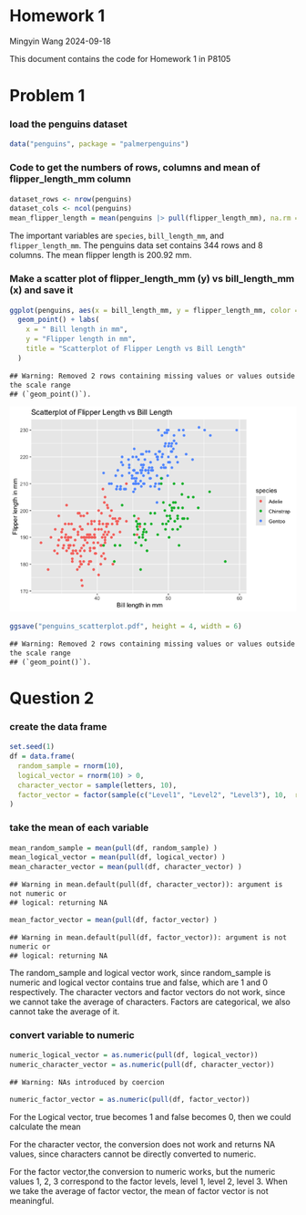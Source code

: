 Homework 1
================
Mingyin Wang
2024-09-18

This document contains the code for Homework 1 in P8105

# Problem 1

### load the penguins dataset

``` r
data("penguins", package = "palmerpenguins")
```

### Code to get the numbers of rows, columns and mean of flipper_length_mm column

``` r
dataset_rows <- nrow(penguins)
dataset_cols <- ncol(penguins)
mean_flipper_length = mean(penguins |> pull(flipper_length_mm), na.rm = TRUE) 
```

The important variables are `species`, `bill_length_mm`, and
`flipper_length_mm`. The penguins data set contains 344 rows and 8
columns. The mean flipper length is 200.92 mm.

### Make a scatter plot of flipper_length_mm (y) vs bill_length_mm (x) and save it

``` r
ggplot(penguins, aes(x = bill_length_mm, y = flipper_length_mm, color = species)) + 
  geom_point() + labs(
    x = " Bill length in mm", 
    y = "Flipper length in mm", 
    title = "Scatterplot of Flipper Length vs Bill Length"
  )
```

    ## Warning: Removed 2 rows containing missing values or values outside the scale range
    ## (`geom_point()`).

![](p8105_hw1_aw3693_files/figure-gfm/unnamed-chunk-3-1.png)<!-- -->

``` r
ggsave("penguins_scatterplot.pdf", height = 4, width = 6)
```

    ## Warning: Removed 2 rows containing missing values or values outside the scale range
    ## (`geom_point()`).

# Question 2

### create the data frame

``` r
set.seed(1)  
df = data.frame(
  random_sample = rnorm(10), 
  logical_vector = rnorm(10) > 0,
  character_vector = sample(letters, 10),
  factor_vector = factor(sample(c("Level1", "Level2", "Level3"), 10,  replace = TRUE))  
)
```

### take the mean of each variable

``` r
mean_random_sample = mean(pull(df, random_sample) )
mean_logical_vector = mean(pull(df, logical_vector) )
mean_character_vector = mean(pull(df, character_vector) )
```

    ## Warning in mean.default(pull(df, character_vector)): argument is not numeric or
    ## logical: returning NA

``` r
mean_factor_vector = mean(pull(df, factor_vector) )
```

    ## Warning in mean.default(pull(df, factor_vector)): argument is not numeric or
    ## logical: returning NA

The random_sample and logical vector work, since random_sample is
numeric and logical vector contains true and false, which are 1 and 0
respectively. The character vectors and factor vectors do not work,
since we cannot take the average of characters. Factors are categorical,
we also cannot take the average of it.

### convert variable to numeric

``` r
numeric_logical_vector = as.numeric(pull(df, logical_vector))
numeric_character_vector = as.numeric(pull(df, character_vector))
```

    ## Warning: NAs introduced by coercion

``` r
numeric_factor_vector = as.numeric(pull(df, factor_vector))
```

For the Logical vector, true becomes 1 and false becomes 0, then we
could calculate the mean

For the character vector, the conversion does not work and returns NA
values, since characters cannot be directly converted to numeric.

For the factor vector,the conversion to numeric works, but the numeric
values 1, 2, 3 correspond to the factor levels, level 1, level 2, level
3. When we take the average of factor vector, the mean of factor vector
is not meaningful.
